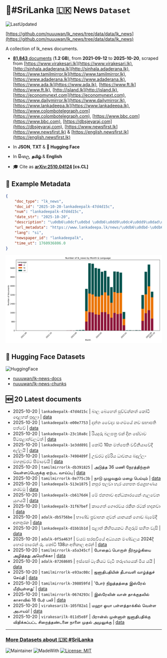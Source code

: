 # 📄#SriLanka 🇱🇰 News `Dataset`

![LastUpdated](https://img.shields.io/badge/last_updated-2025--10--20_10:46:23-green)

[https://github.com/nuuuwan/lk_news/tree/data/data/lk_news](https://github.com/nuuuwan/lk_news/tree/data/data/lk_news)

A collection of lk_news documents.

- [**81,843** documents](https://github.com/nuuuwan/lk_news/tree/data/data/lk_news) (**1.2 GB**), from **2021-09-12** to **2025-10-20**, scraped from [https://www.virakesari.lk](https://www.virakesari.lk), [http://sinhala.adaderana.lk](http://sinhala.adaderana.lk), [https://www.tamilmirror.lk](https://www.tamilmirror.lk), [https://www.adaderana.lk](https://www.adaderana.lk), [https://www.ada.lk](https://www.ada.lk), [https://www.ft.lk](https://www.ft.lk), [http://island.lk](http://island.lk), [https://economynext.com](https://economynext.com), [https://www.dailymirror.lk](https://www.dailymirror.lk), [https://www.lankadeepa.lk](https://www.lankadeepa.lk), [https://www.colombotelegraph.com](https://www.colombotelegraph.com), [https://www.bbc.com](https://www.bbc.com), [https://dbsjeyaraj.com](https://dbsjeyaraj.com), [https://www.newsfirst.lk](https://www.newsfirst.lk) & [https://english.newsfirst.lk](https://english.newsfirst.lk)

- In **JSON**, **TXT** & **🤗 Hugging Face**

- In **සිංහල**, **தமிழ்** & **English**

- 🎓 Cite as **[arXiv:2510.04124](https://arxiv.org/abs/2510.04124) [cs.CL]**

## 📝 Example Metadata

```json
{
    "doc_type": "lk_news",
    "doc_id": "2025-10-20-lankadeepalk-47d4d15c",
    "num": "lankadeepalk-47d4d15c",
    "date_str": "2025-10-20",
    "description": "\u0db6\u0dcf\u0dbd \u0db6\u0dd9\u0dc4\u0dd9\u0dad\u0dca \u0db4\u0dd4\u0da0\u0dca\u0da0\u0db1\u0dca\u0db1\u0dad\u0dca  \u0d9a\u0ddd\u0da7\u0dd2 \u0daf\u0ddc\u0dc5\u0dc4\u0d9a\u0dca \u0db4\u0dd4\u0daf\u0dbd\u0dcf",
    "url_metadata": "https://www.lankadeepa.lk/news/\u0db6\u0dbd-\u0db6\u0dc4\u0dad-\u0db4\u0da0\u0da0\u0db1\u0db1\u0dad-\u0d9a\u0da7-\u0daf\u0dc5\u0dc4\u0d9a-\u0db4\u0daf\u0dbd/101-681664",
    "lang": "si",
    "newspaper_id": "lankadeepalk",
    "time_ut": 1760936806.0
}
```

![Chart](https://raw.githubusercontent.com/nuuuwan/lk_news/refs/heads/data/data/lk_news/docs_by_month_and_lang.png)

## 🤗 Hugging Face Datasets

![HuggingFace](https://img.shields.io/badge/-HuggingFace-FDEE21?style=for-the-badge&logo=HuggingFace)

- [nuuuwan/lk-news-docs](https://huggingface.co/datasets/nuuuwan/lk-news-docs)
- [nuuuwan/lk-news-chunks](https://huggingface.co/datasets/nuuuwan/lk-news-chunks)

## 🆕 20 Latest documents

- 2025-10-20 | `lankadeepalk-47d4d15c` | බාල බෙහෙත් පුච්චන්නත්  කෝටි දොළහක් පුදලා | [data](https://github.com/nuuuwan/lk_news/tree/data/data/lk_news/2020s/2025/2025-10-20-lankadeepalk-47d4d15c)
- 2025-10-20 | `lankadeepalk-e00e7753` | දන්ත වෛද්‍ය සංගමයේ නව සභාපති පත්වේ | [data](https://github.com/nuuuwan/lk_news/tree/data/data/lk_news/2020s/2025/2025-10-20-lankadeepalk-e00e7753)
- 2025-10-20 | `lankadeepalk-23c10a8c` | රියදුරු බලපත්‍ර එක් දින සේවාව පිටපළාත්වලටත් | [data](https://github.com/nuuuwan/lk_news/tree/data/data/lk_news/2020s/2025/2025-10-20-lankadeepalk-23c10a8c)
- 2025-10-20 | `lankadeepalk-1e3dd891` | කෝටි 10ක මත්පෙති වවිනියාවේදී අල්ලයි | [data](https://github.com/nuuuwan/lk_news/tree/data/data/lk_news/2020s/2025/2025-10-20-lankadeepalk-1e3dd891)
- 2025-10-20 | `lankadeepalk-7498489f` | උඩරට දුම්රිය ධාවනය බදුල්ල-මහනුවරට සීමාවෙයි | [data](https://github.com/nuuuwan/lk_news/tree/data/data/lk_news/2020s/2025/2025-10-20-lankadeepalk-7498489f)
- 2025-10-20 | `tamilmirrorlk-db391825` | அடுத்த 36 மணி நேரத்திற்குள் வெள்ளப்பெருக்கு ஏற்பட வாய்ப்பு | [data](https://github.com/nuuuwan/lk_news/tree/data/data/lk_news/2020s/2025/2025-10-20-tamilmirrorlk-db391825)
- 2025-10-20 | `tamilmirrorlk-8e775c3b` | நாடு முழுவதும் மழை பெய்யும் | [data](https://github.com/nuuuwan/lk_news/tree/data/data/lk_news/2020s/2025/2025-10-20-tamilmirrorlk-8e775c3b)
- 2025-10-20 | `lankadeepalk-513e1875` | නපුර පලවා හැර යහපත ජයග්‍රහණය කරවමු | [data](https://github.com/nuuuwan/lk_news/tree/data/data/lk_news/2020s/2025/2025-10-20-lankadeepalk-513e1875)
- 2025-10-20 | `lankadeepalk-cb6176d4` | මේ ජනතාව අන්ධකාරයෙන් ගැලවෙන යුගයයි | [data](https://github.com/nuuuwan/lk_news/tree/data/data/lk_news/2020s/2025/2025-10-20-lankadeepalk-cb6176d4)
- 2025-10-20 | `lankadeepalk-31f67bef` | කාගෙත් ගෞරවය රකින රටක් හදනවා | [data](https://github.com/nuuuwan/lk_news/tree/data/data/lk_news/2020s/2025/2025-10-20-lankadeepalk-31f67bef)
- 2025-10-20 | `adalk-db5756be` | භාණ්ඩ ප්‍රවාහන ගුවන් යානයක් ගොඩ බෑමේදී අනතුරක | [data](https://github.com/nuuuwan/lk_news/tree/data/data/lk_news/2020s/2025/2025-10-20-adalk-db5756be)
- 2025-10-20 | `lankadeepalk-d1bb1b1d` | පළාත් කිහිපයකට ගිගුරුම් සහිත වැසි | [data](https://github.com/nuuuwan/lk_news/tree/data/data/lk_news/2020s/2025/2025-10-20-lankadeepalk-d1bb1b1d)
- 2025-10-20 | `adalk-0f5a463f` | වයඹ සරසවියේ අධ්‍යයන මණ්ඩලය 2024දී හොර පාරෙන් රු. කෝටි 138ක අතිකාල අරන් | [data](https://github.com/nuuuwan/lk_news/tree/data/data/lk_news/2020s/2025/2025-10-20-adalk-0f5a463f)
- 2025-10-20 | `tamilmirrorlk-a5a345cf` | போதைப் பொருள் நீர்மூழ்கியை அழித்தது அமெரிக்கா | [data](https://github.com/nuuuwan/lk_news/tree/data/data/lk_news/2020s/2025/2025-10-20-tamilmirrorlk-a5a345cf)
- 2025-10-20 | `adalk-87268605` | ඉස්සෝ ටැංකියට වැටී තරුණයෙක් මිය යයි | [data](https://github.com/nuuuwan/lk_news/tree/data/data/lk_news/2020s/2025/2025-10-20-adalk-87268605)
- 2025-10-20 | `tamilmirrorlk-e93ac08c` | ஜனாதிபதியின் தீபாவளி வாழ்த்துச் செய்தி | [data](https://github.com/nuuuwan/lk_news/tree/data/data/lk_news/2020s/2025/2025-10-20-tamilmirrorlk-e93ac08c)
- 2025-10-20 | `tamilmirrorlk-398059fd` | ’போர் நிறுத்தத்தை இஸ்ரேல் மீறியுள்ளது’ | [data](https://github.com/nuuuwan/lk_news/tree/data/data/lk_news/2020s/2025/2025-10-20-tamilmirrorlk-398059fd)
- 2025-10-20 | `tamilmirrorlk-0674293c` | இஸ்ரேலின் வான் தாக்குதலில் காசாவில் 18 பேர் பலி | [data](https://github.com/nuuuwan/lk_news/tree/data/data/lk_news/2020s/2025/2025-10-20-tamilmirrorlk-0674293c)
- 2025-10-20 | `virakesarilk-105f82a1` | மஹா ஓயா பள்ளத்தாக்கில் வெள்ள அபாயம்! | [data](https://github.com/nuuuwan/lk_news/tree/data/data/lk_news/2020s/2025/2025-10-20-virakesarilk-105f82a1)
- 2025-10-20 | `virakesarilk-011d5e8f` | பிரான்ஸ் முன்னாள் ஜனாதிபதிக்கு விதிக்கப்பட்ட சிறைத்தண்டனை நாளை முதல் அமுலுக்கு | [data](https://github.com/nuuuwan/lk_news/tree/data/data/lk_news/2020s/2025/2025-10-20-virakesarilk-011d5e8f)

---

### [More Datasets about 🇱🇰 #SriLanka](https://github.com/nuuuwan/lk_datasets)

![Maintainer](https://img.shields.io/badge/maintainer-nuuuwan-red)
![MadeWith](https://img.shields.io/badge/made_with-python-blue)
[![License: MIT](https://img.shields.io/badge/License-MIT-yellow.svg)](https://opensource.org/licenses/MIT)
